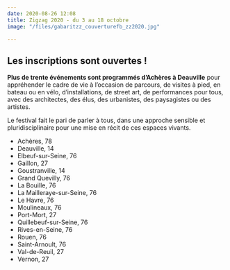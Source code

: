 ```yaml
---
date: 2020-08-26 12:08
title: Zigzag 2020 - du 3 au 18 octobre
image: "/files/gabaritzz_couverturefb_zz2020.jpg"

---
```

## Les inscriptions sont ouvertes !

**Plus de trente événements sont programmés d’Achères à Deauville** pour appréhender le cadre de vie à l’occasion de parcours, de visites à pied, en bateau ou en vélo, d’installations, de street art, de performances pour tous, avec des architectes, des élus, des urbanistes, des paysagistes ou des artistes. 

Le festival fait le pari de parler à tous, dans une approche sensible et pluridisciplinaire pour une mise en récit de ces espaces vivants.

* Achères, 78
* Deauville, 14
* Elbeuf-sur-Seine, 76
* Gaillon, 27
* Goustranville, 14
* Grand Quevilly, 76
* La Bouille, 76
* La Mailleraye-sur-Seine, 76
* Le Havre, 76
* Moulineaux, 76
* Port-Mort, 27
* Quillebeuf-sur-Seine, 76
* Rives-en-Seine, 76
* Rouen, 76
* Saint-Arnoult, 76
* Val-de-Reuil, 27
* Vernon, 27